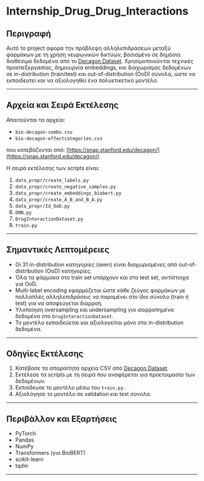 # Internship_Drug_Drug_Interactions

## Περιγραφή

Αυτό το project αφορά την πρόβλεψη αλληλεπιδράσεων μεταξύ φαρμάκων με τη χρήση νευρωνικών δικτύων, βασισμένο σε δημόσια διαθέσιμα δεδομένα από το [Decagon Dataset](https://snap.stanford.edu/decagon/). Χρησιμοποιούνται τεχνικές προεπεξεργασίας, δημιουργία embeddings, και διαχωρισμός δεδομένων σε in-distribution (train/test) και out-of-distribution (OoD) σύνολα, ώστε να εκπαιδευτεί και να αξιολογηθεί ένα πολυετικετικό μοντέλο.

---

## Αρχεία και Σειρά Εκτέλεσης

Απαιτούνται τα αρχεία:

- `bio-decagon-combo.csv`
- `bio-decagon-effectcategories.csv`

που κατεβάζονται από: [https://snap.stanford.edu/decagon/](https://snap.stanford.edu/decagon/)

Η σειρά εκτέλεσης των scripts είναι:

1. `data_prepr/create_labels.py`  
2. `data_prepr/create_negative_samples.py`  
3. `data_prepr/create_embeddings_biobert.py`  
4. `data_prepr/create_A_B_and_B_A.py`  
5. `data_prepr/Id_OoD.py`  
6. `DNN.py`  
7. `DrugInteractionDataset.py`  
8. `train.py`  

---

## Σημαντικές Λεπτομέρειες

- Οι 31 in-distribution κατηγορίες (seen) είναι διαχωρισμένες από out-of-distribution (OoD) κατηγορίες.
- Όλα τα φάρμακα στο train set υπάρχουν και στο test set, αντίστοιχα για OoD.
- Multi-label encoding εφαρμόζεται ώστε κάθε ζεύγος φαρμάκων με πολλαπλές αλληλεπιδράσεις να παραμένει στο ίδιο σύνολο (train ή test) για να αποφεύγεται διαρροή.
- Υλοποίηση oversampling και undersampling για ισορροπημένα δεδομένα στο `DrugInteractionDataset`.
- Το μοντέλο εκπαιδεύεται και αξιολογείται μόνο στα in-distribution δεδομένα.

---

## Οδηγίες Εκτέλεσης

1. Κατέβασε τα απαραίτητα αρχεία CSV από [Decagon Dataset](https://snap.stanford.edu/decagon/).
2. Εκτέλεσε τα scripts με τη σειρά που αναφέρεται για προετοιμασία των δεδομένων.
3. Εκπαίδευσε το μοντέλο μέσω του `train.py`.
4. Αξιολόγησε το μοντέλο σε validation και test σύνολα.

---

## Περιβάλλον και Εξαρτήσεις

- PyTorch
- Pandas
- NumPy
- Transformers (για BioBERT)
- scikit-learn
- tqdm

---

